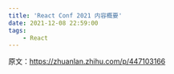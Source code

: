 ```yaml
---
title: 'React Conf 2021 内容概要'
date: 2021-12-08 22:59:00
tags:
    - React
---
```


原文：https://zhuanlan.zhihu.com/p/447103166